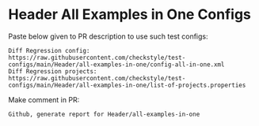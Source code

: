 # Header All Examples in One Configs
Paste below given to PR description to use such test configs:
```
Diff Regression config: https://raw.githubusercontent.com/checkstyle/test-configs/main/Header/all-examples-in-one/config-all-in-one.xml
Diff Regression projects: https://raw.githubusercontent.com/checkstyle/test-configs/main/Header/all-examples-in-one/list-of-projects.properties
```
Make comment in PR:
```
Github, generate report for Header/all-examples-in-one
```

